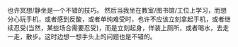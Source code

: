 也许冥想/静坐是一个不错的技巧。
然后当我坐在教室/图书馆/工位上学习，而想分心玩手机，或者感到反酸，或者单纯难受时，也许不应该立刻拿起手机，或者继续忍受(当然，某些场合需要忍受)，而是立刻起身，佯装上厕所，或者喝水，去走一走，散步。这时边想一想手头上的问题也是不错的。